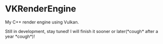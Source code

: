 # VKRenderEngine
My C++ render engine using Vulkan.

Still in development, stay tuned! I will finish it sooner or later(\*cough\* after a year \*cough\*)!
